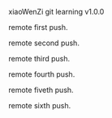 xiaoWenZi git learning v1.0.0


remote first push.

remote second push.

remote third push.

remote fourth push.

remote fiveth push.

remote sixth push.

